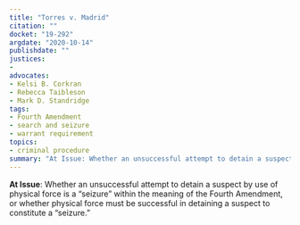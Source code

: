 ```yaml
---
title: "Torres v. Madrid"
citation: ""
docket: "19-292"
argdate: "2020-10-14"
publishdate: ""
justices:
- 
advocates:
- Kelsi B. Corkran
- Rebecca Taibleson
- Mark D. Standridge
tags:
- Fourth Amendment
- search and seizure
- warrant requirement
topics:
- criminal procedure
summary: "At Issue: Whether an unsuccessful attempt to detain a suspect by use of physical force is a “seizure” within the meaning of the Fourth Amendment, or whether physical force must be successful in detaining a suspect to constitute a “seizure.”"
---
```

**At Issue**: Whether an unsuccessful attempt to detain a suspect by use of physical force is a “seizure” within the meaning of the Fourth Amendment, or whether physical force must be successful in detaining a suspect to constitute a “seizure.”